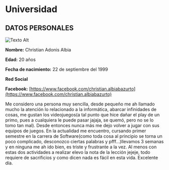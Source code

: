 # Universidad

## **DATOS PERSONALES**

![Texto Alt](C:\Users\christian\Desktop.jpg)

**Nombre:** Christian Adonis Albia

**Edad:** 20 años

**Fecha de nacimiento:** 22 de septiembre del 1999

**Red Social**

**Facebook:** [https://www.facebook.com/christian.albiabazurto](https://www.facebook.com/christian.albiabazurto)

Me considero una persona muy sencilla, desde pequeño me ah llamado mucho la atención lo relacionado a la informática, abarcar infinidades de cosas, me gustan los videojuegos(a tal punto que hice dañar el play de un primo, pues a cualquiera le puede pasar jajaja, se quemó, pero no se lo tomo tan mal). Desde entonces nunca más me dejo volver a jugar con sus equipos de juegos. En la actualidad me encuentro, cursando primer semestre en la carrera de Software(como toda cosa al principio se torna un poco complicado, desconozco ciertas palabras y pfff...)llevamos 3 semanas y en ninguna me ah ido bien, es triste y frustrante a la vez. Al menos con estas dos actividades a realizar elevo la nota de la lección jejeje, todo requiere de sacrificios y como dicen nada es fácil en esta vida. Excelente día.
